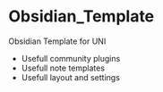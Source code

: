 # Obsidian_Template

Obsidian Template for UNI
- Usefull community plugins
- Usefull note templates
- Usefull layout and settings
